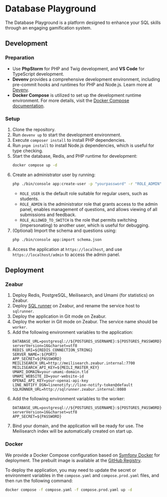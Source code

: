 # Database Playground

The Database Playground is a platform designed to enhance your SQL skills through an engaging gamification system.

## Development

### Preparation

- Use **PhpStorm** for PHP and Twig development, and **VS Code** for TypeScript development.
- **Devenv** provides a comprehensive development environment, including pre-commit hooks and runtimes for PHP and
  Node.js. Learn more at [Devenv](https://devenv.sh).
- **Docker Compose** is utilized to set up the development runtime environment. For more details, visit
  the [Docker Compose documentation](https://docs.docker.com/compose/).

### Setup

1. Clone the repository.
2. Run `devenv up` to start the development environment.
3. Execute `composer install` to install PHP dependencies.
4. Run `pnpm install` to install Node.js dependencies, which is useful for type checking.
5. Start the database, Redis, and PHP runtime for development:
   ```bash
   docker compose up -d
   ```
6. Create an administrator user by running:
   ```bash
   php ./bin/console app:create-user -p "yourpassword" -r "ROLE_ADMIN" "admin" "admin@youremail.tld"
   ```
   - `ROLE_USER` is the default role suitable for regular users, such as students.
   - `ROLE_ADMIN` is the administrator role that grants access to the admin panel, enables management of questions, and allows viewing of all submissions and feedback.
   - `ROLE_ALLOWED_TO_SWITCH` is the role that permits switching (impersonating) to another user, which is useful for debugging.
7. (Optional) Import the schema and questions using:
   ```bash
   php ./bin/console app:import schema.json
   ```
8. Access the application at `https://localhost`, and use `https://localhost/admin` to access the admin panel.

## Deployment

### Zeabur

1. Deploy Redis, PostgreSQL, Meilisearch, and Umami (for statistics) on Zeabur.
2. Deploy [SQL runner](https://github.com/database-playground/sqlrunner-v2) on Zeabur, and rename the service host to
   `sqlrunner`.
3. Deploy the application in Git mode on Zeabur.
4. Deploy the worker in Git mode on Zeabur. The service name should be `worker`.
5. Add the following environment variables to the application:
   ```env
   DATABASE_URL=postgresql://${POSTGRES_USERNAME}:${POSTGRES_PASSWORD}@postgresql.zeabur.internal:5432/${POSTGRES_DATABASE}?serverVersion=16&charset=utf8
   REDIS_URI=${REDIS_CONNECTION_STRING}
   SERVER_NAME=:${PORT}
   APP_SECRET=${PASSWORD}
   MEILISEARCH_URL=http://meilisearch.zeabur.internal:7700
   MEILISEARCH_API_KEY=${MEILI_MASTER_KEY}
   UMAMI_DOMAIN=your-umami-domain.tld
   UMAMI_WEBSITE_ID=your-website-id
   OPENAI_API_KEY=your-openai-api-key
   LINE_NOTIFY_DSN=linenotify://line-notify-token@default
   SQLRUNNER_URL=http://sqlrunner.zeabur.internal:8080
   ```
6. Add the following environment variables to the worker:
   ```env
   DATABASE_URL=postgresql://${POSTGRES_USERNAME}:${POSTGRES_PASSWORD}@postgresql.zeabur.internal:5432/${POSTGRES_DATABASE}?serverVersion=16&charset=utf8
   APP_SECRET=${PASSWORD}
   ```
7. Bind your domain, and the application will be ready for use. The Meilisearch index will be automatically created on start up.

### Docker

We provide a Docker Compose configuration based on [Symfony Docker](https://github.com/dunglas/symfony-docker) for
deployment. The prebuilt image is available at
the [GitHub Registry](https://github.com/database-playground/app-sf/pkgs/container/app-sf).

To deploy the application, you may need to update the secret or environment variables in the `compose.yaml` and
`compose.prod.yaml` files, and then run the following command:

```bash
docker compose -f compose.yaml -f compose.prod.yaml up -d
```
